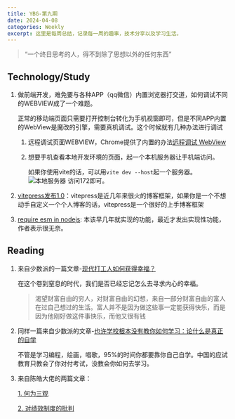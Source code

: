 ```yaml
---
title: YBG-第九期
date: 2024-04-08
categories: Weekly
excerpt: 这里是每周总结，记录每一周的趣事，技术分享以及学习生活。
---
```


> “一个终日思考的人，得不到除了思想以外的任何东西”

## Technology/Study

1. 做前端开发，难免要与各种APP（qq微信）内置浏览器打交道，如何调试不同的WEBVIEW成了一个难题。

   正常的移动端页面只需要打开控制台转化为手机视窗即可，但是不同APP内置的WebView是魔改的引擎，需要真机调试。这个时候就有几种办法进行调试

   1. 远程调试页面WEBVIEW，Chrome提供了内置的办法[远程调试 WebView](https://developer.chrome.com/docs/devtools/remote-debugging/webviews?hl=zh-cn)
   2. 想要手机查看本地开发环境的页面，起一个本机服务器让手机端访问。

      如果你使用vite的话，可以用`vite dev --host`起一个服务器。
      <img src="/imgs/YBG-第九期/host.png" alt="本地服务器" />
      访问172即可。

2. [vitepress发布1.0](https://blog.vuejs.org/posts/vitepress-1.0)：vitepress是近几年来很火的博客框架，如果你是一个不想动手自定义一个个人博客的话，vitepress是一个很好的上手博客框架

3. [require esm in nodejs](https://joyeecheung.github.io/blog/2024/03/18/require-esm-in-node-js/): 本该早几年就实现的功能，最近才发出实现性功能，作者表示很无奈。

## Reading

1. 来自少数派的一篇文章-[现代打工人如何获得幸福？](https://sspai.com/post/86697)

   在这个卷到窒息的时代，我们是否已经忘记怎么去寻求内心的幸福。

   > 渴望财富自由的穷人，对财富自由的幻想，来自一部分财富自由的富人在过自己想过的生活。富人并不是因为做这些事一定能获得快乐，而是因为他刚好做这件事快乐，而他又很有钱

2. 同样一篇来自少数派的文章-[也许学校根本没有教你如何学习：论什么是真正的自学](https://sspai.com/post/87551)

   不管是学习编程，绘画，唱歌，95%的时间你都要靠你自己自学。中国的应试教育只教会了你对付考试，没教会你如何去学习。

3. 来自陈皓大佬的两篇文章：

   [1. 何为三观](https://coolshell.cn/articles/19085.html)

   [2. 对绩效制度的批判](https://coolshell.cn/articles/17972.html)
